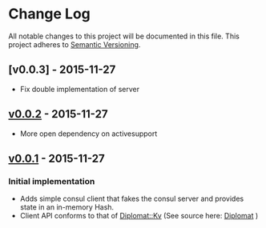 # Change Log
All notable changes to this project will be documented in this file.
This project adheres to [Semantic Versioning](http://semver.org/).

## [v0.0.3] - 2015-11-27
- Fix double implementation of server

## [v0.0.2] - 2015-11-27
- More open dependency on activesupport

## [v0.0.1] - 2015-11-27
### Initial implementation
- Adds simple consul client that fakes the consul server and provides state in an in-memory Hash.
- Client API conforms to that of [Diplomat::Kv](http://www.rubydoc.info/github/WeAreFarmGeek/diplomat/Diplomat/Kv) (See source here: [Diplomat](https://github.com/WeAreFarmGeek/diplomat) )

[unreleased]: https://github.com/redbooth/fake_consul/compare/v0.0.2...HEAD
[v0.0.2]: https://github.com/redbooth/fake_consul/tree/v0.0.2
[v0.0.1]: https://github.com/redbooth/fake_consul/tree/v0.0.1
